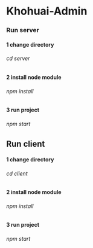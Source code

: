 # Khohuai-Admin

### Run server

#### 1 change directory
  ###### cd server 
#### 2 install node module
  ###### npm install
#### 3 run project
  ###### npm start
  
  
## Run client

#### 1 change directory
  ###### cd client
#### 2 install node module
  ######  npm install
#### 3 run project
  ######  npm start
  
